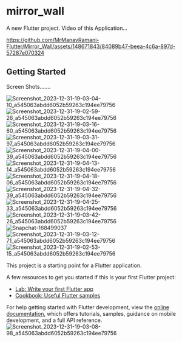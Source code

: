 # mirror_wall

A new Flutter project.
Video of this Application...



https://github.com/MrManavRamani-Flutter/Mirror_Wall/assets/148671843/84089b47-beea-4c6a-897d-57287e070324


## Getting Started

Screen Shots.......

![Screenshot_2023-12-31-19-03-04-10_a545063abdd6052b59263c194ee79756](https://github.com/MrManavRamani-Flutter/Mirror_Wall/assets/148671843/0a63d2c4-f10d-49b4-93cc-26d37cf4c25d)
![Screenshot_2023-12-31-19-02-59-26_a545063abdd6052b59263c194ee79756](https://github.com/MrManavRamani-Flutter/Mirror_Wall/assets/148671843/762c0855-c26b-4fd3-a311-14079844474c)
![Screenshot_2023-12-31-19-03-16-60_a545063abdd6052b59263c194ee79756](https://github.com/MrManavRamani-Flutter/Mirror_Wall/assets/148671843/7fcb0024-11f2-4653-8d30-14cfb0b97956)
![Screenshot_2023-12-31-19-03-31-97_a545063abdd6052b59263c194ee79756](https://github.com/MrManavRamani-Flutter/Mirror_Wall/assets/148671843/afee5823-4722-4b5c-9ff6-c8d73746ce58)
![Screenshot_2023-12-31-19-04-00-39_a545063abdd6052b59263c194ee79756](https://github.com/MrManavRamani-Flutter/Mirror_Wall/assets/148671843/3d7fb6c6-b669-407b-8c0e-a7a027b2fb55)
![Screenshot_2023-12-31-19-04-13-14_a545063abdd6052b59263c194ee79756](https://github.com/MrManavRamani-Flutter/Mirror_Wall/assets/148671843/b220c444-d1b6-42be-8cea-215b0748bd1e)
![Screenshot_2023-12-31-19-04-18-06_a545063abdd6052b59263c194ee79756](https://github.com/MrManavRamani-Flutter/Mirror_Wall/assets/148671843/3fd07d1a-4e64-4327-9c86-d7f601234493)
![Screenshot_2023-12-31-19-04-32-39_a545063abdd6052b59263c194ee79756](https://github.com/MrManavRamani-Flutter/Mirror_Wall/assets/148671843/c2baf5e5-1181-4494-85c5-2451a8907e3e)
![Screenshot_2023-12-31-19-04-25-33_a545063abdd6052b59263c194ee79756](https://github.com/MrManavRamani-Flutter/Mirror_Wall/assets/148671843/833a9475-b153-4a4c-81c1-c34ce0b421be)
![Screenshot_2023-12-31-19-03-42-26_a545063abdd6052b59263c194ee79756](https://github.com/MrManavRamani-Flutter/Mirror_Wall/assets/148671843/b74b64aa-ffbe-4ae0-8331-aa6b0d9e7211)
![Snapchat-168499037](https://github.com/MrManavRamani-Flutter/Mirror_Wall/assets/148671843/4be8921b-6358-4a5e-932c-1c1634b2218d)
![Screenshot_2023-12-31-19-03-12-71_a545063abdd6052b59263c194ee79756](https://github.com/MrManavRamani-Flutter/Mirror_Wall/assets/148671843/98af1f1c-920e-4ee3-89ad-99eb7a753263)
![Screenshot_2023-12-31-19-02-53-15_a545063abdd6052b59263c194ee79756](https://github.com/MrManavRamani-Flutter/Mirror_Wall/assets/148671843/49d720b2-0880-4f08-9d59-702968bd9f75)

This project is a starting point for a Flutter application.

A few resources to get you started if this is your first Flutter project:

- [Lab: Write your first Flutter app](https://docs.flutter.dev/get-started/codelab)
- [Cookbook: Useful Flutter samples](https://docs.flutter.dev/cookbook)

For help getting started with Flutter development, view the
[online documentation](https://docs.flutter.dev/), which offers tutorials,
samples, guidance on mobile development, and a full API reference.
![Screenshot_2023-12-31-19-03-08-98_a545063abdd6052b59263c194ee79756](https://github.com/MrManavRamani-Flutter/Mirror_Wall/assets/148671843/664efe0e-c0cb-4d6c-98ef-a541d5d3723d)
